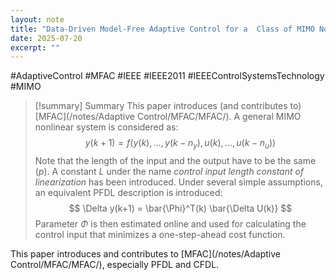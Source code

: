 ```yaml
---
layout: note
title: "Data-Driven Model-Free Adaptive Control for a  Class of MIMO Nonlinear Discrete-Time Systems"
date: 2025-07-20
excerpt: ""
---
```


#AdaptiveControl #MFAC #IEEE #IEEE2011 
#IEEEControlSystemsTechnology #MIMO
>[!summary] Summary
>This paper introduces (and contributes to) [MFAC](/notes/Adaptive Control/MFAC/MFAC/).
>A general MIMO nonlinear system is considered as:
>$$
> y(k+1)=f(y(k),...,y(k-n_y),u(k),...,u(k-n_u))
>$$
>Note that the length of the input and the output have to be the same ($p$). A constant $L$ under the name _control input length constant of linearization_ has been introduced. Under several simple assumptions, an equivalent PFDL description is introduced:
>$$
>\Delta y(k+1) = \bar{\Phi}^T(k) \bar{\Delta U(k)}
>$$
>Parameter $\Phi$ is then estimated online and used for calculating the control input that minimizes a one-step-ahead cost function.
 
This paper introduces and contributes to [MFAC](/notes/Adaptive Control/MFAC/MFAC/), especially PFDL and CFDL.